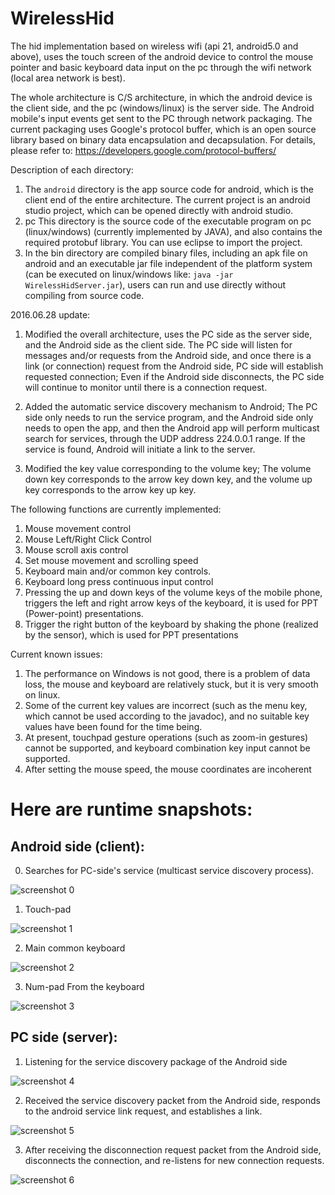 # WirelessHid

The hid implementation based on wireless wifi (api 21, android5.0 and above), uses the touch screen of the android device to control the mouse pointer and basic keyboard data input on the pc through the wifi network (local area network is best).

The whole architecture is C/S architecture, in which the android device is the client side, and the pc (windows/linux) is the server side. The Android mobile's input events get sent to the PC through network packaging. The current packaging uses Google's protocol buffer, which is an open source library based on binary data encapsulation and decapsulation. For details, please refer to:
https://developers.google.com/protocol-buffers/

Description of each directory:
  1. The `android` directory is the app source code for android, which is the client end of the entire architecture. The current project is an android studio project, which can be opened directly with android studio.
  2. pc This directory is the source code of the executable program on pc (linux/windows) (currently implemented by JAVA), and also contains the required protobuf library. You can use eclipse to import the project.
  3. In the bin directory are compiled binary files, including an apk file on android and an executable jar file independent of the platform system (can be executed on linux/windows like: `java -jar WirelessHidServer.jar`), users can run and use directly without compiling from source code.

2016.06.28 update:

  1. Modified the overall architecture, uses the PC side as the server side, and the Android side as the client side.
     The PC side will listen for messages and/or requests from the Android side,
     and once there is a link (or connection) request from the Android side,
     PC side will establish requested connection;
     Even if the Android side disconnects,
     the PC side will continue to monitor until there is a connection request.

  2. Added the automatic service discovery mechanism to Android;
     The PC side only needs to run the service program,
     and the Android side only needs to open the app,
     and then the Android app will perform multicast search for services,
     through the UDP address 224.0.0.1 range.
     If the service is found, Android will initiate a link to the server.

  3. Modified the key value corresponding to the volume key;
     The volume down key corresponds to the arrow key down key,
     and the volume up key corresponds to the arrow key up key.

The following functions are currently implemented:

  1. Mouse movement control
  2. Mouse Left/Right Click Control
  3. Mouse scroll axis control
  4. Set mouse movement and scrolling speed
  5. Keyboard main and/or common key controls.
  6. Keyboard long press continuous input control
  7. Pressing the up and down keys of the volume keys of the mobile phone,
     triggers the left and right arrow keys of the keyboard,
     it is used for PPT (Power-point) presentations.
  8. Trigger the right button of the keyboard by shaking the phone (realized by the sensor), which is used for PPT presentations

Current known issues:

  1. The performance on Windows is not good, there is a problem of data loss, the mouse and keyboard are relatively stuck,
   but it is very smooth on linux.
  2. Some of the current key values ​​are incorrect
   (such as the menu key, which cannot be used according to the javadoc),
   and no suitable key values have been found for the time being.
  3. At present, touchpad gesture operations
   (such as zoom-in gestures) cannot be supported,
   and keyboard combination key input cannot be supported.
  4. After setting the mouse speed, the mouse coordinates are incoherent

# Here are runtime snapshots:
## Android side (client):
  0. Searches for PC-side's service (multicast service discovery process).

  ![screenshot 0](./ScreenShot/Client_0.png)

  1. Touch-pad

  ![screenshot 1](./ScreenShot/Client_1.png)

  2. Main common keyboard

  ![screenshot 2](./ScreenShot/Client_2.png)

  3. Num-pad From the keyboard

  ![screenshot 3](./ScreenShot/Client_3.png)

## PC side (server):
  1. Listening for the service discovery package of the Android side

  ![screenshot 4](./ScreenShot/Server_1.png)

  2. Received the service discovery packet from the Android side,
     responds to the android service link request, and establishes a link.

  ![screenshot 5](./ScreenShot/Server_2.png)

  3. After receiving the disconnection request packet from the Android side, disconnects the connection, and re-listens for new connection requests.

  ![screenshot 6](./ScreenShot/Server_3.png)
